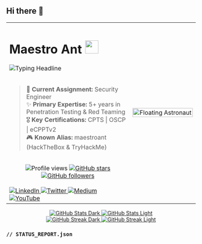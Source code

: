 ## Hi there 👋

<!--
**maestro-ant/maestro-ant** is a ✨ _special_ ✨ repository because its `README.md` (this file) appears on your GitHub profile.

Here are some ideas to get you started:

- 🔭 I’m currently working on ...
- 🌱 I’m currently learning ...
- 👯 I’m looking to collaborate on ...
- 🤔 I’m looking for help with ...
- 💬 Ask me about ...
- 📫 How to reach me: ...
- 😄 Pronouns: ...
- ⚡ Fun fact: ...
-->

<!-- Main Table for Two-Column Layout -->
<table>
<tr>
<td width="65%">

<!-- Left Column: Main Info -->

<!-- Dynamic Typing Headline with a spinning planet -->
<div align="left">
  <h1>
    Maestro Ant 
    <img src="https://media3.giphy.com/media/v1.Y2lkPTc5MGI3NjExZDBmbXU3Znk4azBuNW1qM2M0ZTZtcDBybzc5bWtweWJ1ZmlqY3kxZiZlcD12MV9pbnRlcm5hbF9naWZfYnlfaWQmY3Q9Zw/eY1cJTWCuTC7l7IjtP/giphy.gif" width="35px">
  </h1>
  <img src="https://readme-typing-svg.herokuapp.com?font=JetBrains+Mono&size=22&color=9F5DFF&width=500&height=50&lines=I'm+a+Penetration+Tester;Cybersecurity+Researcher;Cloud+Security+Explorer;Continuous+Learner" alt="Typing Headline">
</div>

<br>

> 🚀 **Current Assignment:** Security Engineer
> <br>
> ✨ **Primary Expertise:** 5+ years in Penetration Testing & Red Teaming
> <br>
> 🎖️ **Key Certifications:** CPTS | OSCP | eCPPTv2
> <br>
> 🎮 **Known Alias:** maestroant (HackTheBox & TryHackMe)

<br>

<!-- Badges -->
<div align="center">
  <img src="https://komarev.com/ghpvc/?username=maestro-ant&label=PROFILE+VIEWS&style=flat&color=E02424" alt="Profile views"/>
  <a href="https://github.com/maestro-ant?tab=repositories">
    <img src="https://img.shields.io/github/stars/maestro-ant?label=STARS&style=flat&color=E02424" alt="GitHub stars"/>
  </a>
  <a href="https://github.com/maestro-ant?tab=followers">
    <img src="https://img.shields.io/github/followers/maestro-ant?label=FOLLOWERS&style=flat&color=E02424" alt="GitHub followers"/>
  </a>
</div>

</br>

<!-- Comms Array -->
<div align="left">
  <a href="https://www.linkedin.com/in/ayesha-raja/" target="_blank">
    <img src="https://img.shields.io/badge/-LinkedIn-0D1117?style=for-the-badge&logo=linkedin&logoColor=9F5DFF" alt="LinkedIn">
  </a>
  <a href="https://x.com/maestro__ant" target="_blank">
    <img src="https://img.shields.io/badge/-Twitter-0D1117?style=for-the-badge&logo=x&logoColor=9F5DFF" alt="Twitter">
  </a>
  <a href="https://medium.com/@maestro-ant" target="_blank">
    <img src="https://img.shields.io/badge/-Medium-0D1117?style=for-the-badge&logo=medium&logoColor=9F5DFF" alt="Medium">
  </a>
  <a href="https://youtube.com/@maestroant?si=ozcgeckFKy2bdp4V" target="_blank">
    <img src="https://img.shields.io/badge/-YouTube-0D1117?style=for-the-badge&logo=youtube&logoColor=9F5DFF" alt="YouTube">
  </a>
</div>
</td>
<td width="35%" align="center">

<!-- Right Column: Floating Astronaut GIF -->
<img src="https://media3.giphy.com/media/v1.Y2lkPTc5MGI3NjExODBhNTE0cnQyamRyM3djNm9qeGk5MHljOGE4c2FnaXowb2w4cGI2NiZlcD12MV9pbnRlcm5hbF9naWZfYnlfaWQmY3Q9Zw/Kv2T5yBQ774PSBeXjY/giphy.gif" width="100%" alt="Floating Astronaut"> </td> </tr> </table>
<!-- Ship's Telemetry & Trajectory -->
<!-- Light & Dark Mode Compatible GitHub Stats -->

<div align="center">
<!-- Dark Mode Stats -->
<a href="https://github.com/maestro-ant#gh-dark-mode-only">
<img src="https://github-readme-stats.vercel.app/api?username=maestro-ant&show_icons=true&include_all_commits=true&count_private=true&bg_color=0D1117&border_color=9F5DFF&title_color=9F5DFF&icon_color=4DFFFF&text_color=C9D1D9#gh-dark-mode-only" alt="GitHub Stats Dark">
</a>

<!-- Light Mode Stats -->
<a href="https://github.com/maestro-ant#gh-light-mode-only">
<img src="https://github-readme-stats.vercel.app/api?username=maestro-ant&show_icons=true&include_all_commits=true&count_private=true&bg_color=FFFFFF&border_color=9F5DFF&title_color=9F5DFF&icon_color=4DFFFF&text_color=24292F#gh-light-mode-only" alt="GitHub Stats Light">
</a>
</div>

<div align="center">
<!-- Dark Mode Streak -->
<a href="https://github.com/maestro-ant#gh-dark-mode-only">
<img src="https://github-readme-streak-stats.herokuapp.com/?user=maestro-ant&theme=radical&background=0D1117&border=9F5DFF&stroke=9F5DFF&ring=9F5DFF&fire=4DFFFF&currStreakNum=C9D1D9&sideNums=C9D1D9&currStreakLabel=C9D1D9&sideLabels=C9D1D9#gh-dark-mode-only" alt="GitHub Streak Dark">
</a>

<!-- Light Mode Streak -->
<a href="https://github.com/maestro-ant#gh-light-mode-only">
<img src="https://github-readme-streak-stats.herokuapp.com/?user=maestro-ant&theme=default&background=FFFFFF&border=9F5DFF&stroke=9F5DFF&ring=9F5DFF&fire=4DFFFF&currStreakNum=24292F&sideNums=24292F&currStreakLabel=24292F&sideLabels=24292F#gh-light-mode-only" alt="GitHub Streak Light">
</a>
</div>


<!-- Status Report: Thematic "About Me" -->
### `// STATUS_REPORT.json`
